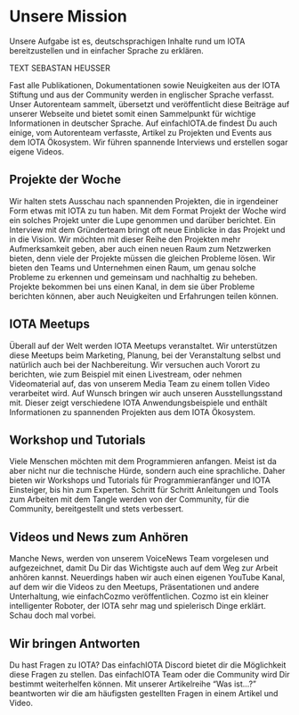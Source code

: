 # Unsere Mission

<div class="introdution">
Unsere Aufgabe ist es, deutschsprachigen Inhalte rund um IOTA bereitzustellen und in einfacher Sprache zu erklären.
</div>

TEXT SEBASTAN HEUSSER

Fast alle Publikationen, Dokumentationen sowie Neuigkeiten aus der IOTA Stiftung und aus der Community werden in englischer Sprache verfasst. Unser Autorenteam sammelt, übersetzt und veröffentlicht diese Beiträge auf unserer Webseite und bietet somit einen Sammelpunkt für wichtige Informationen in deutscher Sprache. Auf einfachIOTA.de findest Du auch einige, vom Autorenteam verfasste, Artikel zu Projekten und Events aus dem IOTA Ökosystem. Wir führen spannende Interviews und erstellen sogar eigene Videos.

## Projekte der Woche
Wir halten stets Ausschau nach spannenden Projekten, die in irgendeiner Form etwas mit IOTA zu tun haben. Mit dem Format Projekt der Woche wird ein solches Projekt unter die Lupe genommen und darüber berichtet. Ein Interview mit dem Gründerteam bringt oft neue Einblicke in das Projekt und in die Vision. Wir möchten mit dieser Reihe den Projekten mehr Aufmerksamkeit geben, aber auch einen neuen Raum zum Netzwerken bieten, denn viele der Projekte müssen die gleichen Probleme lösen. Wir bieten den Teams und Unternehmen einen Raum, um genau solche Probleme zu erkennen und gemeinsam und nachhaltig zu beheben. Projekte bekommen bei uns einen Kanal, in dem sie über Probleme berichten können, aber auch Neuigkeiten und Erfahrungen teilen können.

## IOTA Meetups
Überall auf der Welt werden IOTA Meetups veranstaltet. Wir unterstützen diese Meetups beim Marketing, Planung, bei der Veranstaltung selbst und natürlich auch bei der Nachbereitung. Wir versuchen auch Vorort zu berichten, wie zum Beispiel mit einen Livestream, oder nehmen Videomaterial auf, das von unserem Media Team zu einem tollen Video verarbeitet wird. Auf Wunsch bringen wir auch unseren Ausstellungsstand mit. Dieser zeigt verschiedene IOTA Anwendungsbeispiele und enthält Informationen zu spannenden Projekten aus dem IOTA Ökosystem.

## Workshop und Tutorials
Viele Menschen möchten mit dem Programmieren anfangen. Meist ist da aber nicht nur die technische Hürde, sondern auch eine sprachliche. Daher bieten wir Workshops und Tutorials für Programmieranfänger und IOTA Einsteiger, bis hin zum Experten. Schritt für Schritt Anleitungen und Tools zum Arbeiten mit dem Tangle werden von der Community, für die Community, bereitgestellt und stets verbessert.

## Videos und News zum Anhören
Manche News, werden von unserem VoiceNews Team vorgelesen und aufgezeichnet, damit Du Dir das Wichtigste auch auf dem Weg zur Arbeit anhören kannst. Neuerdings haben wir auch einen eigenen YouTube Kanal, auf dem wir die Videos zu den Meetups, Präsentationen und andere Unterhaltung, wie einfachCozmo veröffentlichen. Cozmo ist ein kleiner intelligenter Roboter, der IOTA sehr mag und spielerisch Dinge erklärt. Schau doch mal vorbei.

## Wir bringen Antworten
Du hast Fragen zu IOTA? Das einfachIOTA Discord bietet dir die Möglichkeit diese Fragen zu stellen. Das einfachIOTA Team oder die Community wird Dir bestimmt weiterhelfen können. Mit unserer Artikelreihe “Was ist...?” beantworten wir die am häufigsten gestellten Fragen in einem Artikel und Video.



